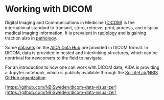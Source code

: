 # Working with DICOM

Digital Imaging and Communications in Medicine
([DICOM](https://www.dicomstandard.org/))
is the international standard to transmit, store, retrieve, print, process, and
display medical imaging information. It is prevalent in
[radiology](/datasets/search/?q=Subject:Radiology) and is gaining traction also in
[pathology](/datasets/search/?q=Subject:Pathology).

Some [datasets](/datasets) on the [AIDA Data Hub](/) are provided in DICOM format.
In DICOM, data is provided in nested and interlinking structures, which can be
nontrivial for newcomers to the field to navigate.

For an introduction to how one can work with DICOM data, AIDA is providing a
Jupyter notebook, which is publicly available through the
[SciLifeLab](https://www.scilifelab.se/)/[NBIS](https://nbis.se/)
[GitHub organization](https://github.com/orgs/NBISweden):

[https://github.com/NBISweden/dicom-data-visualizer](https://github.com/NBISweden/dicom-data-visualizer)